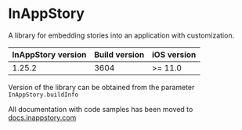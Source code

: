 # InAppStory

A library for embedding stories into an application with customization.

| InAppStory version | Build version | iOS version |
|--------------------|---------------|-------------|
| 1.25.2             | 3604          | >= 11.0     |

Version of the library can be obtained from the parameter `InAppStory.buildInfo`

All documentation with code samples has been moved to [docs.inappstory.com](https://docs.inappstory.com/sdk-guides/ios/how-to-get-started.html)
